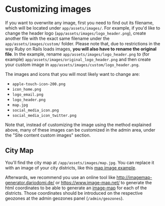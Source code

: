# Customizing images

If you want to overwrite any image, first you need to find out its filename, which will be located under `app/assets/images/`. For example, if you'd like to change the header logo (`app/assets/images/logo_header.png`), create another file with the exact same filename under the `app/assets/images/custom/` folder. Please note that, due to restrictions in the way Ruby on Rails loads images, **you will also have to rename the original file**. In the example, rename `app/assets/images/logo_header.png` to (for example) `app/assets/images/original_logo_header.png` and then create your custom image in `app/assets/images/custom/logo_header.png`.

The images and icons that you will most likely want to change are:

* `apple-touch-icon-200.png`
* `icon_home.png`
* `logo_email.png`
* `logo_header.png`
* `map.jpg`
* `social_media_icon.png`
* `social_media_icon_twitter.png`

Note that, instead of customizing the image using the method explained above, many of these images can be customized in the admin area, under the "Site content custom images" section.

## City Map

You'll find the city map at `/app/assets/images/map.jpg`. You can replace it with an image of your city districts, like this [map image example](https://github.com/consuldemocracy/consuldemocracy/blob/master/app/assets/images/map.jpg).

Afterwards, we recommend you use an online tool like <http://imagemap-generator.dariodomi.de/> or <https://www.image-map.net/> to generate the html coordinates to be able to generate an [image-map](https://www.w3schools.com/tags/tag_map.asp) for each of the districts. Those coordinates should be introduced on the respective geozones at the admin geozones panel (`/admin/geozones`).
